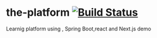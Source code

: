 # the-platform [![Build Status](https://app.travis-ci.com/mahdizaabi/the-platform.svg?token=Y3wxsPWMHu72rQ49yVL3&branch=main)](https://app.travis-ci.com/mahdizaabi/the-platform)
Learnig platform using , Spring Boot,react and Next.js demo
